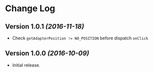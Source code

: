 Change Log
==========

Version 1.0.1 *(2016-11-18)*
----------------------------

* Check `getAdapterPosition != NO_POSITION` before dispatch `onClick`

Version 1.0.0 *(2016-10-09)*
----------------------------

* Initial release.
